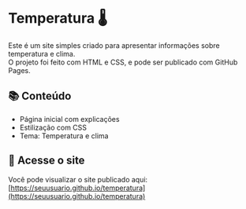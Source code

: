 # Temperatura 🌡️

Este é um site simples criado para apresentar informações sobre temperatura e clima.  
O projeto foi feito com HTML e CSS, e pode ser publicado com GitHub Pages.

## 📚 Conteúdo
- Página inicial com explicações
- Estilização com CSS
- Tema: Temperatura e clima

## 🔗 Acesse o site
Você pode visualizar o site publicado aqui: [https://seuusuario.github.io/temperatura](https://seuusuario.github.io/temperatura)
